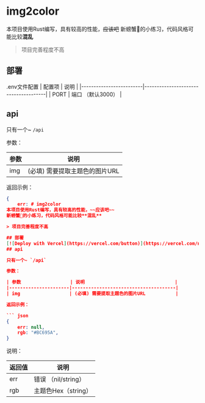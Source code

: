 # img2color
本项目使用Rust编写，具有较高的性能，~~应该吧~~
新螃蟹🦀的小练习，代码风格可能比较**混乱**

> 项目完善程度不高

## 部署
.env文件配置
| 配置项                  | 说明                                 |
|-------------------------|--------------------------------------|
| PORT                    | 端口 （默认3000）                            |

## api

只有一个~ `/api`

参数：

| 参数                  | 说明                                 |
|----------------------|--------------------------------------|
| img                  | (必填) 需要提取主题色的图片URL           |

返回示例：

``` json
{
    err: # img2color
本项目使用Rust编写，具有较高的性能，~~应该吧~~
新螃蟹🦀的小练习，代码风格可能比较**混乱**

> 项目完善程度不高

## 部署
[![Deploy with Vercel](https://vercel.com/button)](https://vercel.com/new/clone?repository-url=https://github.com/yxlr123/img2color-vercel/)
## api

只有一个~ `/api`

参数：

| 参数                  | 说明                                 |
|----------------------|--------------------------------------|
| img                  | (必填) 需要提取主题色的图片URL           |

返回示例：

``` json
{
    err: null,
    rgb: "#BC695A",
}
```

说明：

| 返回值                   | 说明                                 |
|-------------------------|--------------------------------------|
| err                     | 错误 （nil/string）                    |
| rgb                     | 主题色Hex（string）                    |              
